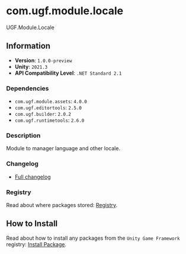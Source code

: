 # com.ugf.module.locale

UGF.Module.Locale

## Information

- **Version**: `1.0.0-preview`
- **Unity**: `2021.3`
- **API Compatibility Level**: `.NET Standard 2.1`

### Dependencies

- `com.ugf.module.assets`: `4.0.0`
- `com.ugf.editortools`: `2.5.0`
- `com.ugf.builder`: `2.0.2`
- `com.ugf.runtimetools`: `2.6.0`


### Description

Module to manager language and other locale.

### Changelog

- [Full changelog](changelog.md)

### Registry

Read about where packages stored: [Registry](https://github.com/unity-game-framework/organization/blob/main/docs/registry.md).

## How to Install

Read about how to install any packages from the `Unity Game Framework` registry: [Install Package](https://github.com/unity-game-framework/organization/blob/main/docs/install-packages.md).
